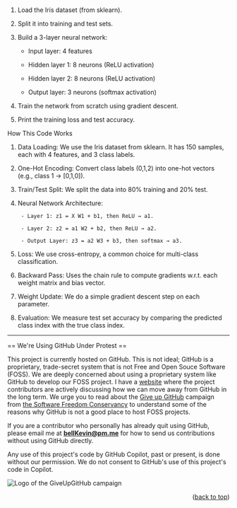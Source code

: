 <a name="readme-top"></a>

# 
1. Load the Iris dataset (from sklearn).

2. Split it into training and test sets.

3. Build a 3-layer neural network:

    - Input layer: 4 features
      
    - Hidden layer 1: 8 neurons (ReLU activation)
   
    - Hidden layer 2: 8 neurons (ReLU activation)
      
    - Output layer: 3 neurons (softmax activation)

4. Train the network from scratch using gradient descent.

5. Print the training loss and test accuracy.



How This Code Works

1. Data Loading: We use the Iris dataset from sklearn. It has 150 samples, each with 4 features, and 3 class labels.

2. One-Hot Encoding: Convert class labels (0,1,2) into one-hot vectors (e.g., class 1 → [0,1,0]).
   
3. Train/Test Split: We split the data into 80% training and 20% test.

4. Neural Network Architecture:
   
        - Layer 1: z1 = X W1 + b1, then ReLU → a1.
   
        - Layer 2: z2 = a1 W2 + b2, then ReLU → a2.
   
        - Output Layer: z3 = a2 W3 + b3, then softmax → a3.
   
5. Loss: We use cross-entropy, a common choice for multi-class classification.

6. Backward Pass: Uses the chain rule to compute gradients w.r.t. each weight matrix and bias vector.
   
7. Weight Update: We do a simple gradient descent step on each parameter.

8. Evaluation: We measure test set accuracy by comparing the predicted class index with the true class index.

--------------------------------------------------------------------------------------------------------------------------
== We're Using GitHub Under Protest ==

This project is currently hosted on GitHub.  This is not ideal; GitHub is a
proprietary, trade-secret system that is not Free and Open Souce Software
(FOSS).  We are deeply concerned about using a proprietary system like GitHub
to develop our FOSS project. I have a [website](https://bellKevin.me) where the
project contributors are actively discussing how we can move away from GitHub
in the long term.  We urge you to read about the [Give up GitHub](https://GiveUpGitHub.org) campaign 
from [the Software Freedom Conservancy](https://sfconservancy.org) to understand some of the reasons why GitHub is not 
a good place to host FOSS projects.

If you are a contributor who personally has already quit using GitHub, please
email me at **bellKevin@pm.me** for how to send us contributions without
using GitHub directly.

Any use of this project's code by GitHub Copilot, past or present, is done
without our permission.  We do not consent to GitHub's use of this project's
code in Copilot.

![Logo of the GiveUpGitHub campaign](https://sfconservancy.org/img/GiveUpGitHub.png)

<p align="right">(<a href="#readme-top">back to top</a>)</p>
